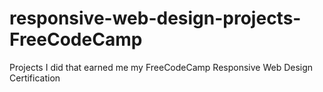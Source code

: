 # responsive-web-design-projects-FreeCodeCamp
Projects I did that earned me my FreeCodeCamp Responsive Web Design Certification
